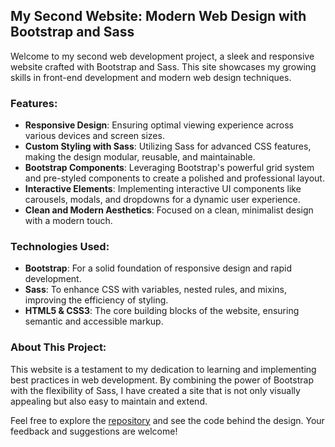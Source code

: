 ## My Second Website: Modern Web Design with Bootstrap and Sass

Welcome to my second web development project, a sleek and responsive website crafted with Bootstrap and Sass. This site showcases my growing skills in front-end development and modern web design techniques.

### Features:
- **Responsive Design**: Ensuring optimal viewing experience across various devices and screen sizes.
- **Custom Styling with Sass**: Utilizing Sass for advanced CSS features, making the design modular, reusable, and maintainable.
- **Bootstrap Components**: Leveraging Bootstrap's powerful grid system and pre-styled components to create a polished and professional layout.
- **Interactive Elements**: Implementing interactive UI components like carousels, modals, and dropdowns for a dynamic user experience.
- **Clean and Modern Aesthetics**: Focused on a clean, minimalist design with a modern touch.

### Technologies Used:
- **Bootstrap**: For a solid foundation of responsive design and rapid development.
- **Sass**: To enhance CSS with variables, nested rules, and mixins, improving the efficiency of styling.
- **HTML5 & CSS3**: The core building blocks of the website, ensuring semantic and accessible markup.

### About This Project:
This website is a testament to my dedication to learning and implementing best practices in web development. By combining the power of Bootstrap with the flexibility of Sass, I have created a site that is not only visually appealing but also easy to maintain and extend.

Feel free to explore the [repository](#website-using-bootstrap) and see the code behind the design. Your feedback and suggestions are welcome!
